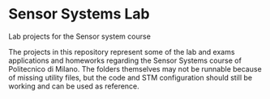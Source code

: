 # Sensor Systems Lab 
Lab projects for the Sensor system course

The projects in this repository represent some of the lab and exams applications and homeworks regarding the Sensor Systems course of Politecnico di Milano.
The folders themselves may not be runnable because of missing utility files, but the code and STM configuration should still be working and can be used as reference.
